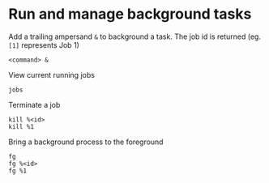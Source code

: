 # Run and manage background tasks

Add a trailing ampersand `&` to background a task. The job id is returned (eg. `[1]` represents Job 1)

    <command> &

View current running jobs

    jobs

Terminate a job

    kill %<id>
    kill %1

Bring a background process to the foreground

    fg
    fg %<id>
    fg %1
